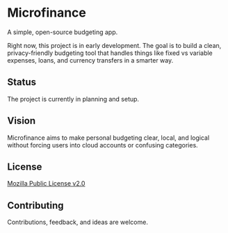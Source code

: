 # Microfinance

A simple, open-source budgeting app.

Right now, this project is in early development. The goal is to build a clean, privacy-friendly budgeting tool that handles things like fixed vs variable expenses, loans, and currency transfers in a smarter way.

## Status

The project is currently in planning and setup.

## Vision

Microfinance aims to make personal budgeting clear, local, and logical without forcing users into cloud accounts or confusing categories.

## License

[Mozilla Public License v2.0](LICENSE)

## Contributing

Contributions, feedback, and ideas are welcome.
